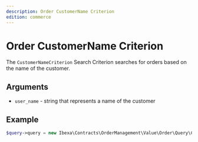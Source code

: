 ```yaml
---
description: Order CustomerName Criterion
edition: commerce
---
```


# Order CustomerName Criterion

The `CustomerNameCriterion` Search Criterion searches for orders based on the name of the customer.

## Arguments

- `user_name` - string that represents a name of the customer

## Example

``` php
$query->query = new Ibexa\Contracts\OrderManagement\Value\Order\Query\Criterion\CustomerNameCriterion('john');
```
